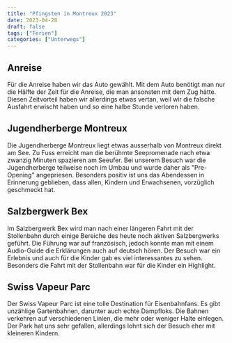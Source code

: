 ```yaml
---
title: "Pfingsten in Montreux 2023"
date: 2023-04-28
draft: false
tags: ["Ferien"]
categories: ["Unterwegs"]
---
```


## Anreise 

Für die Anreise haben wir das Auto gewählt. Mit dem Auto benötigt man nur die Hälfte der Zeit für die Anreise, die man ansonsten mit dem Zug hätte. Diesen Zeitvorteil haben wir allerdings etwas vertan, weil wir die falsche Ausfahrt erwischt haben und so eine halbe Stunde verloren haben.

## Jugendherberge Montreux 

Die Jugendherberge Montreux liegt etwas ausserhalb von Montreux direkt am See. Zu Fuss erreicht man die berühmte Seepromenade nach etwa zwanzig Minuten spazieren am Seeufer. Bei unserem Besuch war die Jugendherberge teilweise noch im Umbau und wurde daher als "Pre-Opening" angepriesen. Besonders positiv ist uns das Abendessen in Erinnerung geblieben, dass allen, Kindern und Erwachsenen, vorzüglich geschmeckt hat.

## Salzbergwerk Bex 

Im Salzbergwerk Bex wird man nach einer längeren Fahrt mit der Stollenbahn durch einige Bereiche des heute noch aktiven Salzbergwerks geführt. Die Führung war auf französisch, jedoch konnte man mit einem Audio-Guide die Erklärungen auch auf deutsch hören.
Der Besuch war ein Erlebnis und auch für die Kinder gab es viel interessantes zu sehen. Besonders die Fahrt mit der Stollenbahn war für die Kinder ein Highlight.

## Swiss Vapeur Parc 

Der Swiss Vapeur Parc ist eine tolle Destination für Eisenbahnfans. Es gibt unzählige Gartenbahnen, darunter auch echte Dampfloks. Die Bahnen verkehren auf verschiedenen Linien, die mehr oder weniger Halte einlegen.
Der Park hat uns sehr gefallen, allerdings lohnt sich der Besuch eher mit kleineren Kindern.
